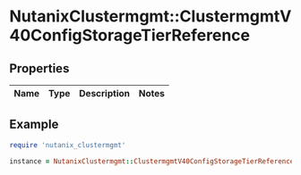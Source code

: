 # NutanixClustermgmt::ClustermgmtV40ConfigStorageTierReference

## Properties

| Name | Type | Description | Notes |
| ---- | ---- | ----------- | ----- |

## Example

```ruby
require 'nutanix_clustermgmt'

instance = NutanixClustermgmt::ClustermgmtV40ConfigStorageTierReference.new()
```

